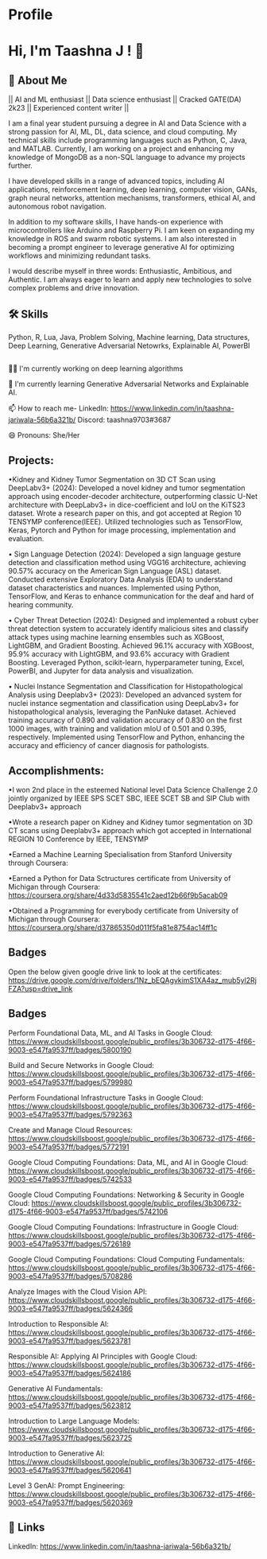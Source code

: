 # Profile


# Hi, I'm Taashna J ! 👋


## 🚀 About Me
|| AI and ML enthusiast || Data science enthusiast || Cracked GATE(DA) 2k23 || Experienced content writer ||

I am a final year student pursuing a degree in AI and Data Science with a strong passion for AI, ML, DL, data science, and cloud computing. My technical skills include programming languages such as Python, C, Java, and MATLAB. Currently, I am working on a project and enhancing my knowledge of MongoDB as a non-SQL language to advance my projects further.

I have developed skills in a range of advanced topics, including AI applications, reinforcement learning, deep learning, computer vision, GANs, graph neural networks, attention mechanisms, transformers, ethical AI, and autonomous robot navigation.

In addition to my software skills, I have hands-on experience with microcontrollers like Arduino and Raspberry Pi. I am keen on expanding my knowledge in ROS and swarm robotic systems. I am also interested in becoming a prompt engineer to leverage generative AI for optimizing workflows and minimizing redundant tasks.

I would describe myself in three words: Enthusiastic, Ambitious, and Authentic. I am always eager to learn and apply new technologies to solve complex problems and drive innovation.


## 🛠 Skills
Python,
R,
Lua,
Java,
Problem Solving,
Machine learning,
Data structures,
Deep Learning,
Generative Adversarial Netowrks,
Explainable AI,
PowerBI

## 
👩‍💻 I'm currently working on deep learning algorithms

🧠 I'm currently learning Generative Adversarial Networks and Explainable AI. 

📫 How to reach me- 
LinkedIn: https://www.linkedin.com/in/taashna-jariwala-56b6a321b/
Discord: taashna9703#3687

😄 Pronouns: She/Her


## Projects:

•Kidney and Kidney Tumor Segmentation on 3D CT Scan using DeepLabv3+ (2024): Developed a novel kidney and tumor segmentation approach using encoder-decoder architecture, outperforming classic U-Net architecture with DeepLabv3+ in dice-coefficient and IoU on the KiTS23 dataset. Wrote a research paper on this, and got accepted at Region 10 TENSYMP conference(IEEE). Utilized technologies such as TensorFlow, Keras, Pytorch and Python for image processing, implementation and evaluation.  

• Sign Language Detection (2024): Developed a sign language gesture detection and classification method using VGG16 architecture, achieving 90.57% accuracy on the American Sign Language (ASL) dataset. Conducted extensive Exploratory Data Analysis (EDA) to understand dataset characteristics and nuances. Implemented using Python, TensorFlow, and Keras to enhance communication for the deaf and hard of hearing community.

• Cyber Threat Detection (2024): Designed and implemented a robust cyber threat detection system to accurately identify malicious sites and classify attack types using machine learning ensembles such as XGBoost, LightGBM, and Gradient Boosting. Achieved 96.1% accuracy with XGBoost, 95.9% accuracy with LightGBM, and 93.6% accuracy with Gradient Boosting. Leveraged Python, scikit-learn, hyperparameter tuning, Excel, PowerBI, and Jupyter for data analysis and visualization. 

• Nuclei Instance Segmentation and Classification for Histopathological Analysis using Deeplabv3+ (2023): Developed an advanced system for nuclei instance segmentation and classification using DeepLabv3+ for histopathological analysis, leveraging the PanNuke dataset. Achieved training accuracy of 0.890 and validation accuracy of 0.830 on the first 1000 images, with training and validation mIoU of 0.501 and 0.395, respectively. Implemented using TensorFlow and Python, enhancing the accuracy and efficiency of cancer diagnosis for pathologists.

## Accomplishments:

•I won 2nd place in the esteemed National level Data Science Challenge 2.0 jointly organized by IEEE SPS SCET SBC, IEEE SCET SB and SIP Club with Deeplabv3+ approach

•Wrote a research paper on Kidney and Kidney tumor segmentation on 3D CT scans using Deeplabv3+ approach which got accepted in International REGION 10 Conference by IEEE, TENSYMP

•Earned a Machine Learning Specialisation from Stanford University through Coursera:

•Earned a Python for Data Sctructures certificate from University of Michigan through Coursera: https://coursera.org/share/4d33d5835541c2aed12b66f9b5acab09

•Obtained a Programming for everybody certificate from University of Michigan through Coursera: https://coursera.org/share/d37865350d011f5fa81e8754ac14ff1c


## Badges

Open the below given google drive link to look at the certificates:
https://drive.google.com/drive/folders/1Nz_bEQAgvkimS1XA4az_mub5yl2RjFZA?usp=drive_link


## Badges

Perform Foundational Data, ML, and AI Tasks in Google Cloud: 
https://www.cloudskillsboost.google/public_profiles/3b306732-d175-4f66-9003-e547fa9537ff/badges/5800190

Build and Secure Networks in Google Cloud:
https://www.cloudskillsboost.google/public_profiles/3b306732-d175-4f66-9003-e547fa9537ff/badges/5799980

Perform Foundational Infrastructure Tasks in Google Cloud:
https://www.cloudskillsboost.google/public_profiles/3b306732-d175-4f66-9003-e547fa9537ff/badges/5792363

Create and Manage Cloud Resources:
https://www.cloudskillsboost.google/public_profiles/3b306732-d175-4f66-9003-e547fa9537ff/badges/5772191

Google Cloud Computing Foundations: Data, ML, and AI in Google Cloud:
https://www.cloudskillsboost.google/public_profiles/3b306732-d175-4f66-9003-e547fa9537ff/badges/5742533

Google Cloud Computing Foundations: Networking & Security in Google Cloud:
https://www.cloudskillsboost.google/public_profiles/3b306732-d175-4f66-9003-e547fa9537ff/badges/5742106

Google Cloud Computing Foundations: Infrastructure in Google Cloud:
https://www.cloudskillsboost.google/public_profiles/3b306732-d175-4f66-9003-e547fa9537ff/badges/5726189

Google Cloud Computing Foundations: Cloud Computing Fundamentals:
https://www.cloudskillsboost.google/public_profiles/3b306732-d175-4f66-9003-e547fa9537ff/badges/5708286

Analyze Images with the Cloud Vision API:
https://www.cloudskillsboost.google/public_profiles/3b306732-d175-4f66-9003-e547fa9537ff/badges/5624366

Introduction to Responsible AI:
https://www.cloudskillsboost.google/public_profiles/3b306732-d175-4f66-9003-e547fa9537ff/badges/5623781

Responsible AI: Applying AI Principles with Google Cloud:
https://www.cloudskillsboost.google/public_profiles/3b306732-d175-4f66-9003-e547fa9537ff/badges/5624186

Generative AI Fundamentals:
https://www.cloudskillsboost.google/public_profiles/3b306732-d175-4f66-9003-e547fa9537ff/badges/5623812

Introduction to Large Language Models:
https://www.cloudskillsboost.google/public_profiles/3b306732-d175-4f66-9003-e547fa9537ff/badges/5623725

Introduction to Generative AI:
https://www.cloudskillsboost.google/public_profiles/3b306732-d175-4f66-9003-e547fa9537ff/badges/5620641

Level 3 GenAI: Prompt Engineering:
https://www.cloudskillsboost.google/public_profiles/3b306732-d175-4f66-9003-e547fa9537ff/badges/5620369

## 🔗 Links
LinkedIn: https://www.linkedin.com/in/taashna-jariwala-56b6a321b/
